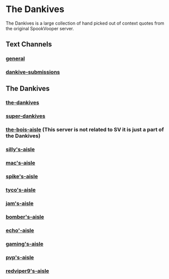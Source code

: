 # The Dankives

The Dankives is a large collection of hand picked out of context quotes from the original SpookVooper server.

## Text Channels

### [general](https://svarchive.github.io/Dankives/dankive-general)
### [dankive-submissions](https://svarchive.github.io/Dankives/dankive-submissions)

## The Dankives

### [the-dankives](https://svarchive.github.io/Dankives/Dankives)
### [super-dankives](https://svarchive.github.io/Dankives/SuperDankives)
### [the-bois-aisle](https://svarchive.github.io/Dankives/BoisAisle) (This server is not related to SV it is just a part of the Dankives)
### [silly's-aisle](https://svarchive.github.io/Dankives/silly’s-aisle)
### [mac's-aisle](https://svarchive.github.io/Dankives/mac’s-aisle)
### [spike's-aisle](https://svarchive.github.io/Dankives/silly’s-aisle)
### [tyco's-aisle](https://svarchive.github.io/Dankives/tyco’s-aisle)
### [jam's-aisle](https://svarchive.github.io/Dankives/jam’s-aisle)
### [bomber's-aisle](https://svarchive.github.io/Dankives/bomber’s-aisle)
### [echo'-aisle](https://svarchive.github.io/Dankives/echo’-aisle)
### [gaming's-aisle](https://svarchive.github.io/Dankives/gaming’s-aisle)
### [pvp's-aisle](https://svarchive.github.io/Dankives/pvp’s-aisle)
### [redviper9's-aisle](https://svarchive.github.io/Dankives/redviper9’s-aisle)